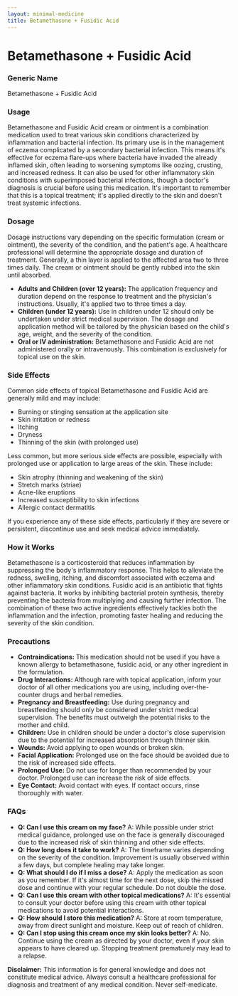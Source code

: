 ```yaml
---
layout: minimal-medicine
title: Betamethasone + Fusidic Acid
---
```


# Betamethasone + Fusidic Acid
### Generic Name
Betamethasone + Fusidic Acid

### Usage
Betamethasone and Fusidic Acid cream or ointment is a combination medication used to treat various skin conditions characterized by inflammation and bacterial infection.  Its primary use is in the management of eczema complicated by a secondary bacterial infection.  This means it's effective for eczema flare-ups where bacteria have invaded the already inflamed skin, often leading to worsening symptoms like oozing, crusting, and increased redness.  It can also be used for other inflammatory skin conditions with superimposed bacterial infections, though a doctor's diagnosis is crucial before using this medication.  It's important to remember that this is a topical treatment; it's applied directly to the skin and doesn't treat systemic infections.

### Dosage
Dosage instructions vary depending on the specific formulation (cream or ointment), the severity of the condition, and the patient's age.  A healthcare professional will determine the appropriate dosage and duration of treatment. Generally, a thin layer is applied to the affected area two to three times daily.  The cream or ointment should be gently rubbed into the skin until absorbed.  

* **Adults and Children (over 12 years):** The application frequency and duration depend on the response to treatment and the physician's instructions.  Usually, it's applied two to three times a day.
* **Children (under 12 years):**  Use in children under 12 should only be undertaken under strict medical supervision. The dosage and application method will be tailored by the physician based on the child's age, weight, and the severity of the condition.  
* **Oral or IV administration:** Betamethasone and Fusidic Acid are not administered orally or intravenously. This combination is exclusively for topical use on the skin.

### Side Effects
Common side effects of topical Betamethasone and Fusidic Acid are generally mild and may include:

* Burning or stinging sensation at the application site
* Skin irritation or redness
* Itching
* Dryness
* Thinning of the skin (with prolonged use)

Less common, but more serious side effects are possible, especially with prolonged use or application to large areas of the skin. These include:

* Skin atrophy (thinning and weakening of the skin)
* Stretch marks (striae)
* Acne-like eruptions
*  Increased susceptibility to skin infections
* Allergic contact dermatitis

If you experience any of these side effects, particularly if they are severe or persistent, discontinue use and seek medical advice immediately.


### How it Works
Betamethasone is a corticosteroid that reduces inflammation by suppressing the body's inflammatory response. This helps to alleviate the redness, swelling, itching, and discomfort associated with eczema and other inflammatory skin conditions. Fusidic acid is an antibiotic that fights against bacteria.  It works by inhibiting bacterial protein synthesis, thereby preventing the bacteria from multiplying and causing further infection.  The combination of these two active ingredients effectively tackles both the inflammation and the infection, promoting faster healing and reducing the severity of the skin condition.


### Precautions
* **Contraindications:** This medication should not be used if you have a known allergy to betamethasone, fusidic acid, or any other ingredient in the formulation.
* **Drug Interactions:** Although rare with topical application, inform your doctor of all other medications you are using, including over-the-counter drugs and herbal remedies.
* **Pregnancy and Breastfeeding:** Use during pregnancy and breastfeeding should only be considered under strict medical supervision.  The benefits must outweigh the potential risks to the mother and child.
* **Children:** Use in children should be under a doctor's close supervision due to the potential for increased absorption through thinner skin.
* **Wounds:** Avoid applying to open wounds or broken skin.
* **Facial Application:**  Prolonged use on the face should be avoided due to the risk of increased side effects.
* **Prolonged Use:**  Do not use for longer than recommended by your doctor.  Prolonged use can increase the risk of side effects.
* **Eye Contact:** Avoid contact with eyes. If contact occurs, rinse thoroughly with water.


### FAQs
* **Q: Can I use this cream on my face?** A: While possible under strict medical guidance, prolonged use on the face is generally discouraged due to the increased risk of skin thinning and other side effects.
* **Q: How long does it take to work?** A:  The timeframe varies depending on the severity of the condition. Improvement is usually observed within a few days, but complete healing may take longer.
* **Q: What should I do if I miss a dose?** A: Apply the medication as soon as you remember. If it's almost time for the next dose, skip the missed dose and continue with your regular schedule. Do not double the dose.
* **Q: Can I use this cream with other topical medications?** A: It's essential to consult your doctor before using this cream with other topical medications to avoid potential interactions.
* **Q: How should I store this medication?** A: Store at room temperature, away from direct sunlight and moisture. Keep out of reach of children.
* **Q: Can I stop using this cream once my skin looks better?** A:  No.  Continue using the cream as directed by your doctor, even if your skin appears to have cleared up.  Stopping treatment prematurely may lead to a relapse.

**Disclaimer:** This information is for general knowledge and does not constitute medical advice. Always consult a healthcare professional for diagnosis and treatment of any medical condition.  Never self-medicate.
